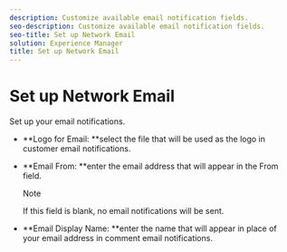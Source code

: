 ```yaml
---
description: Customize available email notification fields.
seo-description: Customize available email notification fields.
seo-title: Set up Network Email
solution: Experience Manager
title: Set up Network Email
---
```


# Set up Network Email

Set up your email notifications.

* **Logo for Email: **select the file that will be used as the logo in customer email notifications.
* **Email From: **enter the email address that will appear in the From field.
  >[!NOTE]
  >
  >If this field is blank, no email notifications will be sent.
  
* **Email Display Name: **enter the name that will appear in place of your email address in comment email notifications.
